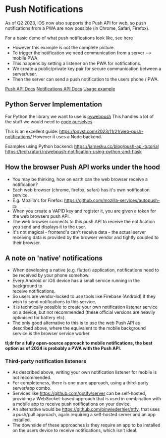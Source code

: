 # Push Notifications

As of Q2 2023, iOS now also supports the Push API for web, so push notifications
from a PWA are now possible (in Chrome, Safari, Firefox).

For a basic demo of what push notifications look like, see
[here](https://whatpwacando.today/notifications)

- However this example is not the complete picture.
- To trigger the notification we need communication from a server --> mobile PWA.
- This happens by setting a listener on the PWA for notifications.
- We create a public/private key pair for secure communication between a server/user.
- Then the server can send a push notification to the users phone / PWA.

[Push API Docs](https://developer.mozilla.org/en-US/docs/Web/API/Push_API)
[Notifications API Docs](https://developer.mozilla.org/en-US/docs/Web/API/Notifications_API)
[Usage example](https://developer.mozilla.org/en-US/docs/Web/Progressive_web_apps/Tutorials/js13kGames/Re-engageable_Notifications_Push)

## Python Server Implementation

For Python the library we want to use is [pywebpush](https://github.com/web-push-libs/pywebpush)
This handles a lot of the stuff we would need to
[code ourselves](https://blog.mozilla.org/services/2016/08/23/sending-vapid-identified-webpush-notifications-via-mozillas-push-service)

This is an excellent guide:
https://pqvst.com/2023/11/21/web-push-notifications/
However it uses a Node backend.

Examples using Python backend:
https://jamesku.cc/blog/push-api-tutorial
https://tech.raturi.in/webpush-notification-using-python-and-flask

## How the browser Push API works under the hood

- You may be thinking, how on earth can the web browser receive a notification?
- Each web browser (chrome, firefox, safari) has it's own notification service.
- E.g. Mozilla's for Firefox: https://github.com/mozilla-services/autopush-rs
- When you create a VAPID key and register it, you are given a token for the
  web browsers push API.
- The web browser connects to this push API to receive the notification you send
  and displays it to the user.
- It's not magical - frontend's can't receive data - the actual server receiving data
  is provided by the browser vendor and tightly coupled to their browser.

## A note on 'native' notifications

- When developing a native (e.g. flutter) application, notifications need to be
  received by your phone somehow.
- Every Android or iOS device has a small service running in the background to     
  receive notifications.
- So users are vendor-locked to use tools like Firebase (Android) if they wish to
  send notifications to this service.
- It is technically possible to create your own notification listener service
  on a device, but not recommended (these official versions are heavily optimised
  for battery etc).
- The only good alternative to this is to use the web Push API as described above,
  where the equivalent to the mobile background service is the browser service 
  worker.

**tl;dr for a fully open-source approach to mobile notifications, the best option
as of 2024 is probably a PWA with the Push API.**

### Third-party notification listeners

- As described above, writing your own notification listener for mobile is not
  recommended.
- For completeness, there is one more approach, using a third-party server/app combo.
- Services like https://github.com/gotify/server can be self-hosted, providing a
  WebSocket-based approach that is used in combination with a mobile app to receive
  push notifications on your device.
- An alternative would be https://github.com/binwiederhier/ntfy, that uses a
  push/pull approach, again requiring a self-hosted server and an app installed.
- The downside of these approaches is they require an app to be installed on the
  users device to receive notifications, which isn't ideal.
